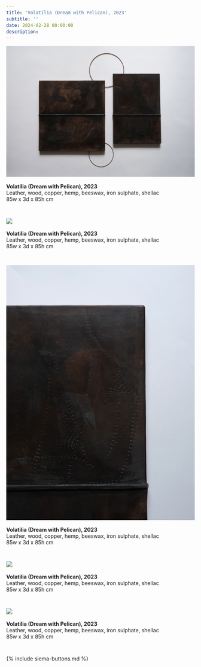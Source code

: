 ```yaml
---
title: 'Volatilia (Dream with Pelican), 2023'
subtitle: ''
date: 2024-02-28 00:00:00
description: 
---
```

<div style="max-width: 600px">
<div class="siema">

<div>
<img src="/images/new/sculptures/volatilia/1.jpg" />
<p style="margin-left: 0; padding-bottom: 2em">
    <b>Volatilia (Dream with Pelican), 2023</b><br />
    Leather, wood, copper, hemp, beeswax, iron sulphate, shellac <br />
    85w x 3d x 85h  cm <br />
</p>
</div>

<div>
<img src="/images/new/sculptures/volatilia/2.jpg" />
<p style="margin-left: 0; padding-bottom: 2em">
    <b>Volatilia (Dream with Pelican), 2023</b><br />
    Leather, wood, copper, hemp, beeswax, iron sulphate, shellac <br />
    85w x 3d x 85h  cm <br />
</p>
</div>

<div>
<img src="/images/new/sculptures/volatilia/3.jpg" />
<p style="margin-left: 0; padding-bottom: 2em">
    <b>Volatilia (Dream with Pelican), 2023</b><br />
    Leather, wood, copper, hemp, beeswax, iron sulphate, shellac <br />
    85w x 3d x 85h  cm <br />
</p>
</div>

<div>
<img src="/images/new/sculptures/volatilia/4.jpg" />
<p style="margin-left: 0; padding-bottom: 2em">
    <b>Volatilia (Dream with Pelican), 2023</b><br />
    Leather, wood, copper, hemp, beeswax, iron sulphate, shellac <br />
    85w x 3d x 85h  cm <br />
</p>
</div>

<div>
<img src="/images/new/sculptures/volatilia/5.jpg" />
<p style="margin-left: 0; padding-bottom: 2em">
    <b>Volatilia (Dream with Pelican), 2023</b><br />
    Leather, wood, copper, hemp, beeswax, iron sulphate, shellac <br />
    85w x 3d x 85h  cm <br />
</p>
</div>

</div>

{% include siema-buttons.md %}

<p style="margin-left: 0; padding-bottom: 2em">
 
</p>

</div>

